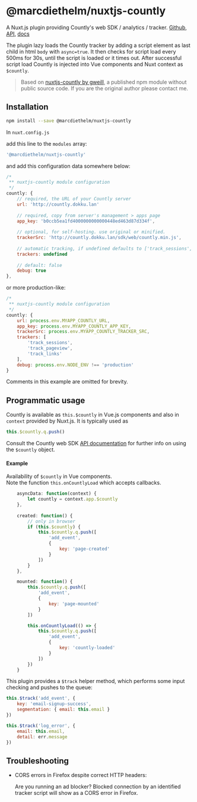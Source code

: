 # @marcdiethelm/nuxtjs-countly

A Nuxt.js plugin providing Countly's web SDK / analytics / tracker. [Github](https://github.com/Countly/countly-sdk-web), [API](http://countly.github.io/countly-sdk-web), [docs](https://resources.count.ly/docs/countly-sdk-for-web)

The plugin lazy loads the Countly tracker by adding a script element as last child in html `body` with `async=true`. It then checks for script load every 500ms for 30s, until the script is loaded or it times out. After successful script load Countly is injected into Vue components and Nuxt context as `$countly`.

> Based on [nuxtjs-countly by gweill](https://www.npmjs.com/package/nuxtjs-countly), a published npm module without public source code. If you are the original author please contact me.


## Installation

```bash
npm install --save @marcdiethelm/nuxtjs-countly
```

In `nuxt.config.js`

add this line to the `modules` array:

```js
'@marcdiethelm/nuxtjs-countly'
```

and add this configuration data somewhere below:

```js
/*
 ** nuxtjs-countly module configuration
 */
countly: {
	// required, the URL of your Countly server
	url: 'http://countly.dokku.lan'
	
	// required, copy from server's management > apps page
	app_key: 'b0ccb5ea1fd4000000000000448ed463d87d334f',
	
	// optional, for self-hosting. use original or minified.
	trackerSrc: 'http://countly.dokku.lan/sdk/web/countly.min.js',
	
	// automatic tracking, if undefined defaults to ['track_sessions', 'track_pageview', 'track_links']
	trackers: undefined
	
	// default: false
	debug: true
},
```

or more production-like:


```js
/*
 ** nuxtjs-countly module configuration
 */
countly: {
	url: process.env.MYAPP_COUNTLY_URL,
	app_key: process.env.MYAPP_COUNTLY_APP_KEY,
	trackerSrc: process.env.MYAPP_COUNTLY_TRACKER_SRC,
	trackers: [
		'track_sessions',
		'track_pageview',
		'track_links'
	],
	debug: process.env.NODE_ENV !== 'production'
}
```
Comments in this example are omitted for brevity.


## Programmatic usage

Countly is available as `this.$countly` in Vue.js components and also in `context` provided by Nuxt.js. It is typically used as 
```js
this.$countly.q.push()
```
Consult the Countly web SDK [API documentation](http://countly.github.io/countly-sdk-web) for further info on using the `$countly` object.

#### Example

Availability of `$countly` in Vue components.  
Note the function `this.onCountlyLoad` which accepts callbacks.

```js
	asyncData: function(context) {
		let countly = context.app.$countly
	},
	
	created: function() {
		// only in browser
		if (this.$countly) {
			this.$countly.q.push([
				'add_event',
				{
					key: 'page-created'
				}
			])
		}
	},

	mounted: function() {
		this.$countly.q.push([
			'add_event',
			{
				key: 'page-mounted'
			}
		])

		this.onCountlyLoad(() => {
			this.$countly.q.push([
				'add_event',
				{
					key: 'countly-loaded'
				}
			])
		})
	}
```

This plugin provides a `$track` helper method, which performs some input checking and pushes to the queue:

```js
this.$track('add_event', {
	key: 'email-signup-success',
	segmentation: { email: this.email }
})

this.$track('log_error', { 
	email: this.email,
	detail: err.message
})
```


## Troubleshooting

- CORS errors in Firefox despite correct HTTP headers:
  
  Are you running an ad blocker? Blocked connection by an identified tracker script will show as a CORS error in Firefox.
